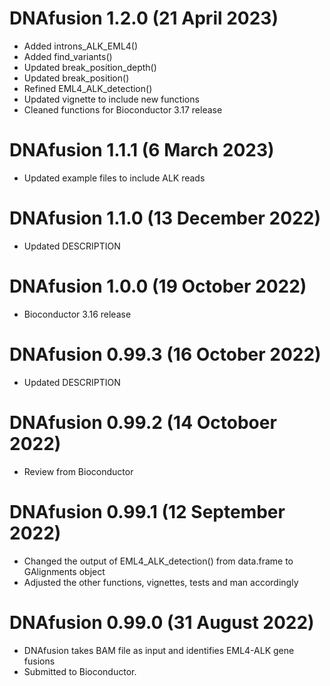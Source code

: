 
# DNAfusion 1.2.0 (21 April 2023)
* Added introns_ALK_EML4()
* Added find_variants()
* Updated break_position_depth()
* Updated break_position()
* Refined EML4_ALK_detection()
* Updated vignette to include new functions
* Cleaned functions for Bioconductor 3.17 release

# DNAfusion 1.1.1 (6 March 2023)
* Updated example files to include ALK reads

# DNAfusion 1.1.0 (13 December 2022)
* Updated DESCRIPTION

# DNAfusion 1.0.0 (19 October 2022)
* Bioconductor 3.16 release 

# DNAfusion 0.99.3 (16 October 2022)
* Updated DESCRIPTION

# DNAfusion 0.99.2 (14 Octoboer 2022)
* Review from Bioconductor

# DNAfusion 0.99.1 (12 September 2022)
* Changed the output of EML4_ALK_detection() from data.frame to GAlignments
object
* Adjusted the other functions, vignettes, tests and man accordingly

# DNAfusion 0.99.0 (31 August 2022)
* DNAfusion takes BAM file as input and identifies EML4-ALK gene fusions
* Submitted to Bioconductor.
